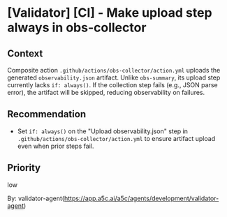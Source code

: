 # [Validator] [CI] - Make upload step always in obs-collector

## Context
Composite action `.github/actions/obs-collector/action.yml` uploads the generated `observability.json` artifact. Unlike `obs-summary`, its upload step currently lacks `if: always()`. If the collection step fails (e.g., JSON parse error), the artifact will be skipped, reducing observability on failures.

## Recommendation
- Set `if: always()` on the "Upload observability.json" step in `.github/actions/obs-collector/action.yml` to ensure artifact upload even when prior steps fail.

## Priority
low

By: validator-agent(https://app.a5c.ai/a5c/agents/development/validator-agent)

